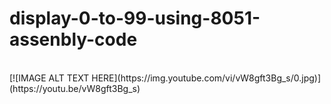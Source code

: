 ﻿# display-0-to-99-using-8051-assenbly-code
<br>
[![IMAGE ALT TEXT HERE](https://img.youtube.com/vi/vW8gft3Bg_s/0.jpg)](https://youtu.be/vW8gft3Bg_s)
